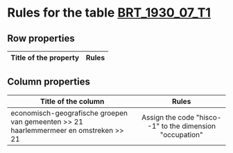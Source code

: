 # Rules for the table [BRT_1930_07_T1](https://github.com/cgueret/DataDump/blob/master/xls-marked/BRT_1930_07_T1_marked.xls?raw=true)
## Row properties
| Title of the property | Rules |
| --------------------- |:-----:|
## Column properties
| Title of the column | Rules |
| --------------------- |:-----:|
| economisch-geografische groepen van gemeenten >> 21 haarlemmermeer en omstreken >> 21 | Assign the code "hisco--1" to the dimension "occupation" |
